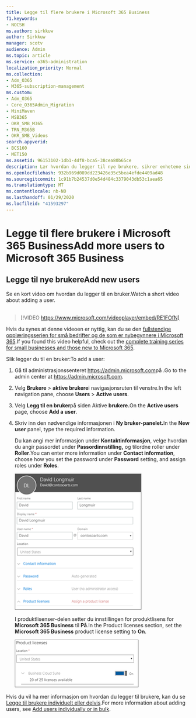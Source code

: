 ```yaml
---
title: Legge til flere brukere i Microsoft 365 Business
f1.keywords:
- NOCSH
ms.author: sirkkuw
author: Sirkkuw
manager: scotv
audience: Admin
ms.topic: article
ms.service: o365-administration
localization_priority: Normal
ms.collection:
- Adm_O365
- M365-subscription-management
ms.custom:
- Adm_O365
- Core_O365Admin_Migration
- MiniMaven
- MSB365
- OKR_SMB_M365
- TRN_M365B
- OKR_SMB_Videos
search.appverid:
- BCS160
- MET150
ms.assetid: 96153102-1db1-4df8-bca5-38cea80b65ce
description: Lær hvordan du legger til nye brukere, sikrer enhetene sine og tilordner roller i Microsoft 365 Business.
ms.openlocfilehash: 932b969d089dd223426e35c5bea4efde4409ad48
ms.sourcegitcommit: 1c91b7b24537d0e54d484c3379043db53c1aea65
ms.translationtype: MT
ms.contentlocale: nb-NO
ms.lasthandoff: 01/29/2020
ms.locfileid: "41593297"
---
```

# <a name="add-more-users-to-microsoft-365-business"></a><span data-ttu-id="fa681-103">Legge til flere brukere i Microsoft 365 Business</span><span class="sxs-lookup"><span data-stu-id="fa681-103">Add more users to Microsoft 365 Business</span></span>

## <a name="add-new-users"></a><span data-ttu-id="fa681-104">Legge til nye brukere</span><span class="sxs-lookup"><span data-stu-id="fa681-104">Add new users</span></span>

<span data-ttu-id="fa681-105">Se en kort video om hvordan du legger til en bruker.</span><span class="sxs-lookup"><span data-stu-id="fa681-105">Watch a short video about adding a user.</span></span> <br><br>

> [!VIDEO https://www.microsoft.com/videoplayer/embed/RE1FOfN] 

<span data-ttu-id="fa681-106">Hvis du synes at denne videoen er nyttig, kan du se den [fullstendige opplæringsserien for små bedrifter og de som er nybegynnere i Microsoft 365](https://support.office.com/article/6ab4bbcd-79cf-4000-a0bd-d42ce4d12816).</span><span class="sxs-lookup"><span data-stu-id="fa681-106">If you found this video helpful, check out the [complete training series for small businesses and those new to Microsoft 365](https://support.office.com/article/6ab4bbcd-79cf-4000-a0bd-d42ce4d12816).</span></span>

<span data-ttu-id="fa681-107">Slik legger du til en bruker:</span><span class="sxs-lookup"><span data-stu-id="fa681-107">To add a user:</span></span>

1. <span data-ttu-id="fa681-108">Gå til administrasjonssenteret <a href="https://go.microsoft.com/fwlink/p/?linkid=837890" target="_blank">https://admin.microsoft.com</a>på .</span><span class="sxs-lookup"><span data-stu-id="fa681-108">Go to the admin center at <a href="https://go.microsoft.com/fwlink/p/?linkid=837890" target="_blank">https://admin.microsoft.com</a>.</span></span> 
2. <span data-ttu-id="fa681-109">Velg **Brukere** \> **aktive brukere**i navigasjonsruten til venstre.</span><span class="sxs-lookup"><span data-stu-id="fa681-109">In the left navigation pane, choose **Users** \> **Active users**.</span></span>
3. <span data-ttu-id="fa681-110">Velg **Legg til en bruker**på siden Aktive **brukere.**</span><span class="sxs-lookup"><span data-stu-id="fa681-110">On the **Active users** page, choose **Add a user**.</span></span>
4. <span data-ttu-id="fa681-111">Skriv inn den nødvendige informasjonen i **Ny bruker-panelet.**</span><span class="sxs-lookup"><span data-stu-id="fa681-111">In the **New user** panel, type the required information.</span></span> 
  
    <span data-ttu-id="fa681-112">Du kan angi mer informasjon under **Kontaktinformasjon**, velge hvordan du angir passordet under **Passordinnstilling,** og tilordne roller under **Roller**.</span><span class="sxs-lookup"><span data-stu-id="fa681-112">You can enter more information under **Contact information**, choose how you set the password under **Password** setting, and assign roles under **Roles**.</span></span>
      
    ![Enter user information in the New user card](media/f04d39ca-48be-4868-8330-8552a4754c8b.png)
      
    <span data-ttu-id="fa681-114">I produktlisenser-delen setter du innstillingen for produktlisens for **Microsoft 365 Business** til **På**.</span><span class="sxs-lookup"><span data-stu-id="fa681-114">In the Product licenses section, set the **Microsoft 365 Business** product license setting to **On**.</span></span>
      
    ![Set the license setting to On position](media/7404f7f7-93bc-44a3-9ffb-4208b5b17402.png)
  
<span data-ttu-id="fa681-116">Hvis du vil ha mer informasjon om hvordan du legger til brukere, kan du se [Legge til brukere individuelt eller delvis](https://docs.microsoft.com/office365/admin/add-users/add-users).</span><span class="sxs-lookup"><span data-stu-id="fa681-116">For  more information about adding users, see [Add users individually or in bulk](https://docs.microsoft.com/office365/admin/add-users/add-users).</span></span>
  
